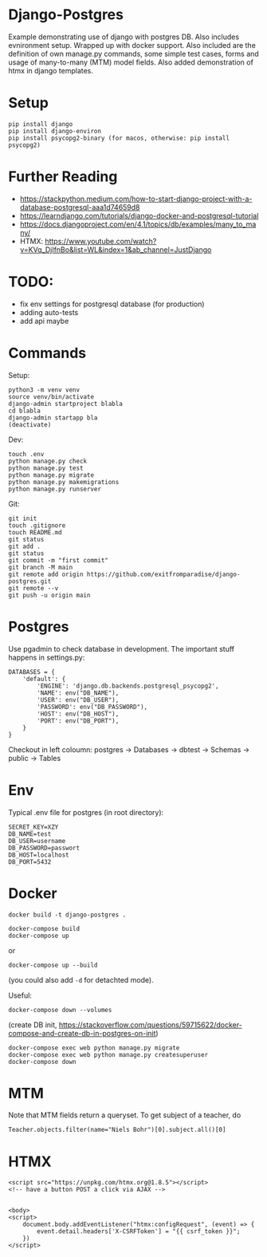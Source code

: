 # Django-Postgres

Example demonstrating use of django with postgres DB. Also includes evnironment setup. Wrapped up with docker support.
Also included are the definition of own manage.py commands, some simple test cases, forms and usage of many-to-many (MTM) model fields. Also added demonstration of htmx in django templates.

# Setup

```
pip install django
pip install django-environ
pip install psycopg2-binary (for macos, otherwise: pip install psycopg2)
```

# Further Reading
- https://stackpython.medium.com/how-to-start-django-project-with-a-database-postgresql-aaa1d74659d8
- https://learndjango.com/tutorials/django-docker-and-postgresql-tutorial
- https://docs.djangoproject.com/en/4.1/topics/db/examples/many_to_many/
- HTMX: https://www.youtube.com/watch?v=KVq_DjIfnBo&list=WL&index=1&ab_channel=JustDjango

# TODO:

- fix env settings for postgresql database (for production)
- adding auto-tests
- add api maybe

# Commands

Setup:
```
python3 -m venv venv
source venv/bin/activate
django-admin startproject blabla
cd blabla
django-admin startapp bla
(deactivate)
```

Dev:
```
touch .env
python manage.py check
python manage.py test
python manage.py migrate
python manage.py makemigrations
python manage.py runserver
```

Git:
```
git init
touch .gitignore
touch README.md
git status
git add .
git status
git commit -m "first commit"
git branch -M main
git remote add origin https://github.com/exitfromparadise/django-postgres.git
git remote --v
git push -u origin main
```

# Postgres

Use pgadmin to check database in development. The important stuff happens in settings.py:

```
DATABASES = {
    'default': {
        'ENGINE': 'django.db.backends.postgresql_psycopg2',
        'NAME': env("DB_NAME"),
        'USER': env("DB_USER"),
        'PASSWORD': env("DB_PASSWORD"),
        'HOST': env("DB_HOST"),
        'PORT': env("DB_PORT"),
    }
}
```

Checkout in left coloumn: postgres -> Databases -> dbtest -> Schemas -> public -> Tables


# Env

Typical .env file for postgres (in root directory):

```
SECRET_KEY=XZY
DB_NAME=test
DB_USER=username
DB_PASSWORD=passwort
DB_HOST=localhost
DB_PORT=5432
```


# Docker


```
docker build -t django-postgres .
```

```
docker-compose build
docker-compose up
```

or
```
docker-compose up --build
```
(you could also add `-d` for detachted mode).

Useful:
```
docker-compose down --volumes
```
(create DB init, https://stackoverflow.com/questions/59715622/docker-compose-and-create-db-in-postgres-on-init)


```
docker-compose exec web python manage.py migrate
docker-compose exec web python manage.py createsuperuser
docker-compose down
```


# MTM

Note that MTM fields return a queryset. To get subject of a teacher, do
```
Teacher.objects.filter(name="Niels Bohr")[0].subject.all()[0]
```

# HTMX
```
<script src="https://unpkg.com/htmx.org@1.8.5"></script>
<!-- have a button POST a click via AJAX -->


<body>
<script>
    document.body.addEventListener("htmx:configRequest", (event) => {
        event.detail.headers['X-CSRFToken'] = "{{ csrf_token }}";
    }) 
</script>
```
